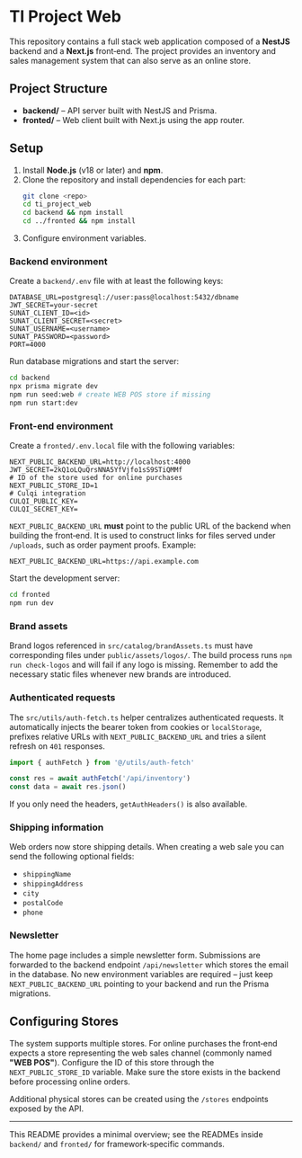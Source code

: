 # TI Project Web

This repository contains a full stack web application composed of a **NestJS** backend and a **Next.js** front‑end. The project provides an inventory and sales management system that can also serve as an online store.

## Project Structure

- **backend/** – API server built with NestJS and Prisma.
- **fronted/** – Web client built with Next.js using the app router.

## Setup

1. Install **Node.js** (v18 or later) and **npm**.
2. Clone the repository and install dependencies for each part:
   ```bash
   git clone <repo>
   cd ti_project_web
   cd backend && npm install
   cd ../fronted && npm install
   ```
3. Configure environment variables.

### Backend environment
Create a `backend/.env` file with at least the following keys:

```
DATABASE_URL=postgresql://user:pass@localhost:5432/dbname
JWT_SECRET=your-secret
SUNAT_CLIENT_ID=<id>
SUNAT_CLIENT_SECRET=<secret>
SUNAT_USERNAME=<username>
SUNAT_PASSWORD=<password>
PORT=4000
```

Run database migrations and start the server:

```bash
cd backend
npx prisma migrate dev
npm run seed:web # create WEB POS store if missing
npm run start:dev
```

### Front-end environment
Create a `fronted/.env.local` file with the following variables:

```
NEXT_PUBLIC_BACKEND_URL=http://localhost:4000
JWT_SECRET=2kQ1oLQuQrsNNA5YfVjfo1sS9STiQMMf
# ID of the store used for online purchases
NEXT_PUBLIC_STORE_ID=1
# Culqi integration
CULQI_PUBLIC_KEY=
CULQI_SECRET_KEY=
```

`NEXT_PUBLIC_BACKEND_URL` **must** point to the public URL of the backend when
building the front‑end. It is used to construct links for files served under
`/uploads`, such as order payment proofs. Example:

```env
NEXT_PUBLIC_BACKEND_URL=https://api.example.com
```
Start the development server:

```bash
cd fronted
npm run dev
```

### Brand assets

Brand logos referenced in `src/catalog/brandAssets.ts` must have corresponding files under `public/assets/logos/`. The build process runs `npm run check-logos` and will fail if any logo is missing. Remember to add the necessary static files whenever new brands are introduced.

### Authenticated requests

The `src/utils/auth-fetch.ts` helper centralizes authenticated requests. It
automatically injects the bearer token from cookies or `localStorage`, prefixes
relative URLs with `NEXT_PUBLIC_BACKEND_URL` and tries a silent refresh on `401`
responses.

```ts
import { authFetch } from '@/utils/auth-fetch'

const res = await authFetch('/api/inventory')
const data = await res.json()
```

If you only need the headers, `getAuthHeaders()` is also available.

### Shipping information
Web orders now store shipping details. When creating a web sale you can send the following optional fields:

- `shippingName`
- `shippingAddress`
- `city`
- `postalCode`
- `phone`

### Newsletter

The home page includes a simple newsletter form. Submissions are forwarded to the
backend endpoint `/api/newsletter` which stores the email in the database. No new
environment variables are required – just keep `NEXT_PUBLIC_BACKEND_URL`
pointing to your backend and run the Prisma migrations.

## Configuring Stores
The system supports multiple stores. For online purchases the front‑end expects a store representing the web sales channel (commonly named **"WEB POS"**). Configure the ID of this store through the `NEXT_PUBLIC_STORE_ID` variable. Make sure the store exists in the backend before processing online orders.

Additional physical stores can be created using the `/stores` endpoints exposed by the API.

---
This README provides a minimal overview; see the READMEs inside `backend/` and `fronted/` for framework‑specific commands.
